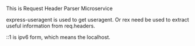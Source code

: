 This is Request Header Parser Microservice

express-useragent is used to get useragent. Or rex need be used to extract useful information from req.headers.

::1 is ipv6 form, which means the localhost.